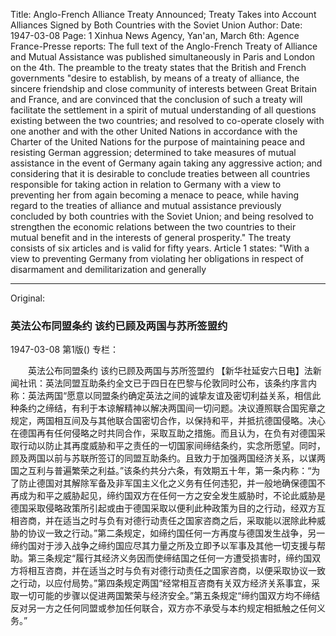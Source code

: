 Title: Anglo-French Alliance Treaty Announced; Treaty Takes into Account Alliances Signed by Both Countries with the Soviet Union
Author: 
Date: 1947-03-08
Page: 1
Xinhua News Agency, Yan'an, March 6th: Agence France-Presse reports: The full text of the Anglo-French Treaty of Alliance and Mutual Assistance was published simultaneously in Paris and London on the 4th. The preamble to the treaty states that the British and French governments "desire to establish, by means of a treaty of alliance, the sincere friendship and close community of interests between Great Britain and France, and are convinced that the conclusion of such a treaty will facilitate the settlement in a spirit of mutual understanding of all questions existing between the two countries; and resolved to co-operate closely with one another and with the other United Nations in accordance with the Charter of the United Nations for the purpose of maintaining peace and resisting German aggression; determined to take measures of mutual assistance in the event of Germany again taking any aggressive action; and considering that it is desirable to conclude treaties between all countries responsible for taking action in relation to Germany with a view to preventing her from again becoming a menace to peace, while having regard to the treaties of alliance and mutual assistance previously concluded by both countries with the Soviet Union; and being resolved to strengthen the economic relations between the two countries to their mutual benefit and in the interests of general prosperity." The treaty consists of six articles and is valid for fifty years. Article 1 states: "With a view to preventing Germany from violating her obligations in respect of disarmament and demilitarization and generally


<hr /> 

Original: 


### 英法公布同盟条约  该约已顾及两国与苏所签盟约

1947-03-08
第1版()
专栏：

　　英法公布同盟条约
    该约已顾及两国与苏所签盟约
    【新华社延安六日电】法新闻社讯：英法同盟互助条约全文已于四日在巴黎与伦敦同时公布，该条约序言内称：英法两国“愿意以同盟条约确定英法之间的诚挚友谊及密切利益关系，相信此种条约之缔结，有利于本谅解精神以解决两国间一切问题。决议遵照联合国宪章之规定，两国相互间及与其他联合国密切合作，以保持和平，并抵抗德国侵略。决心在德国再有任何侵略之时共同合作，采取互助之措施。而且认为，在负有对德国采取行动以防止其再度威胁和平之责任的一切国家间缔结条约，实念所愿望。同时，顾及两国以前与苏联所签订的同盟互助条约。且致力于加强两国经济关系，以谋两国之互利与普遍繁荣之利益。”该条约共分六条，有效期五十年，第一条内称：“为了防止德国对其解除军备及非军国主义化之义务有任何违犯，并一般地确保德国不再成为和平之威胁起见，缔约国双方在任何一方之安全发生威胁时，不论此威胁是德国采取侵略政策所引起或由于德国采取以便利此种政策为目的之行动，经双方互相咨商，并在适当之时与负有对德行动责任之国家咨商之后，采取能以泯除此种威胁的协议一致之行动。”第二条规定，如缔约国任何一方再度与德国发生战争，另一缔约国对于涉入战争之缔约国应尽其力量之所及立即予以军事及其他一切支援与帮助。第三条规定“履行其经济义务因而使缔结国之任何一方遭受损害时，缔约国双方将相互咨商，并在适当之时与负有对德行动责任之国家咨商，以便采取协议一致之行动，以应付局势。”第四条规定两国“经常相互咨商有关双方经济关系事宜，采取一切可能的步骤以促进两国繁荣与经济安全。”第五条规定“缔约国双方均不缔结反对另一方之任何同盟或参加任何联合，双方亦不承受与本约规定相抵触之任何义务。”
